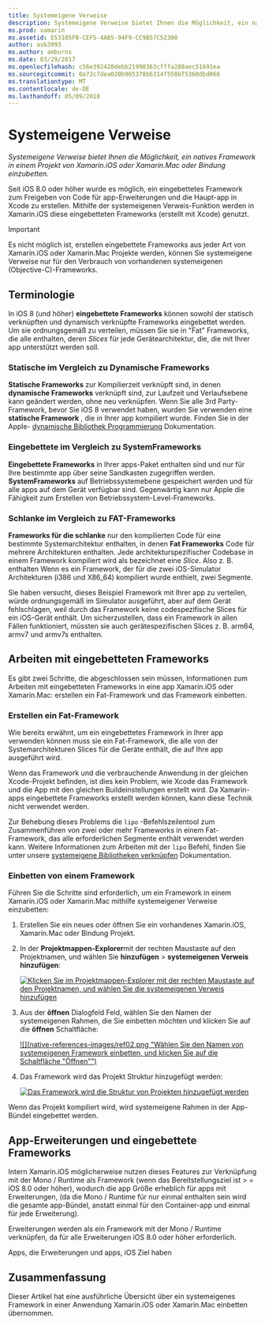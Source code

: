 ```yaml
---
title: Systemeigene Verweise
description: Systemeigene Verweise bietet Ihnen die Möglichkeit, ein natives Framework in einem Projekt von Xamarin.iOS oder Xamarin.Mac oder Bindung einzubetten.
ms.prod: xamarin
ms.assetid: E53185FB-CEF5-4AB5-94F9-CC9B57C52300
author: asb3993
ms.author: amburns
ms.date: 03/29/2017
ms.openlocfilehash: c56e392420debb21998363cfffa288aec51691ea
ms.sourcegitcommit: 0a72c7dea020b965378b6314f558bf5360dbd066
ms.translationtype: MT
ms.contentlocale: de-DE
ms.lasthandoff: 05/09/2018
---
```

# <a name="native-references"></a>Systemeigene Verweise

_Systemeigene Verweise bietet Ihnen die Möglichkeit, ein natives Framework in einem Projekt von Xamarin.iOS oder Xamarin.Mac oder Bindung einzubetten._


Seit iOS 8.0 oder höher wurde es möglich, ein eingebettetes Framework zum Freigeben von Code für app-Erweiterungen und die Haupt-app in Xcode zu erstellen. Mithilfe der systemeigenen Verweis-Funktion werden in Xamarin.iOS diese eingebetteten Frameworks (erstellt mit Xcode) genutzt.
 
> [!IMPORTANT]
> Es nicht möglich ist, erstellen eingebettete Frameworks aus jeder Art von Xamarin.iOS oder Xamarin.Mac Projekte werden, können Sie systemeigene Verweise nur für den Verbrauch von vorhandenen systemeigenen (Objective-C)-Frameworks.




<a name="Terminology" />

## <a name="terminology"></a>Terminologie

In iOS 8 (und höher) **eingebettete Frameworks** können sowohl der statisch verknüpften und dynamisch verknüpfte Frameworks eingebettet werden. Um sie ordnungsgemäß zu verteilen, müssen Sie sie in "Fat" Frameworks, die alle enthalten, deren _Slices_ für jede Gerätearchitektur, die, die mit Ihrer app unterstützt werden soll.

<a name="Static-vs-Dynamic-Frameworks" />

### <a name="static-vs-dynamic-frameworks"></a>Statische im Vergleich zu Dynamische Frameworks

**Statische Frameworks** zur Kompilierzeit verknüpft sind, in denen **dynamische Frameworks** verknüpft sind, zur Laufzeit und Verlaufsebene kann geändert werden, ohne neu verknüpfen. Wenn Sie alle 3rd Party-Framework, bevor Sie iOS 8 verwendet haben, wurden Sie verwenden eine **statische Framework** , die in Ihrer app kompiliert wurde. Finden Sie in der Apple- [dynamische Bibliothek Programmierung](https://developer.apple.com/library/mac/documentation/DeveloperTools/Conceptual/DynamicLibraries/100-Articles/OverviewOfDynamicLibraries.html#//apple_ref/doc/uid/TP40001873-SW1) Dokumentation.

<a name="Embedded-vs-System-Frameworks" />

### <a name="embedded-vs-system-frameworks"></a>Eingebettete im Vergleich zu SystemFrameworks

**Eingebettete Frameworks** in Ihrer apps-Paket enthalten sind und nur für Ihre bestimmte app über seine Sandkasten zugegriffen werden. **SystemFrameworks** auf Betriebssystemebene gespeichert werden und für alle apps auf dem Gerät verfügbar sind. Gegenwärtig kann nur Apple die Fähigkeit zum Erstellen von Betriebssystem-Level-Frameworks.

<a name="Thin-vs-Fat-Frameworks" />

### <a name="thin-vs-fat-frameworks"></a>Schlanke im Vergleich zu FAT-Frameworks

**Frameworks für die schlanke** nur den kompilierten Code für eine bestimmte Systemarchitektur enthalten, in denen **Fat Frameworks** Code für mehrere Architekturen enthalten. Jede architekturspezifischer Codebase in einem Framework kompiliert wird als bezeichnet eine _Slice_. Also z. B. enthalten Wenn es ein Framework, der für die zwei iOS-Simulator Architekturen (i386 und X86_64) kompiliert wurde enthielt, zwei Segmente.

Sie haben versucht, dieses Beispiel Framework mit Ihrer app zu verteilen, würde ordnungsgemäß im Simulator ausgeführt, aber auf dem Gerät fehlschlagen, weil durch das Framework keine codespezifische Slices für ein iOS-Gerät enthält. Um sicherzustellen, dass ein Framework in allen Fällen funktioniert, müssten sie auch gerätespezifischen Slices z. B. arm64, armv7 und armv7s enthalten.

<a name="Working-with-Embedded-Frameworks" />

## <a name="working-with-embedded-frameworks"></a>Arbeiten mit eingebetteten Frameworks

Es gibt zwei Schritte, die abgeschlossen sein müssen, Informationen zum Arbeiten mit eingebetteten Frameworks in eine app Xamarin.iOS oder Xamarin.Mac: erstellen ein Fat-Framework und das Framework einbetten.

<a name="Overview" />

### <a name="creating-a-fat-framework"></a>Erstellen ein Fat-Framework

Wie bereits erwähnt, um ein eingebettetes Framework in Ihrer app verwenden können muss sie ein Fat-Framework, die alle von der Systemarchitekturen Slices für die Geräte enthält, die auf Ihre app ausgeführt wird.

Wenn das Framework und die verbrauchende Anwendung in der gleichen Xcode-Projekt befinden, ist dies kein Problem, wie Xcode das Framework und die App mit den gleichen Buildeinstellungen erstellt wird. Da Xamarin-apps eingebettete Frameworks erstellt werden können, kann diese Technik nicht verwendet werden.

Zur Behebung dieses Problems die `lipo` -Befehlszeilentool zum Zusammenführen von zwei oder mehr Frameworks in einem Fat-Framework, das alle erforderlichen Segmente enthält verwendet werden kann. Weitere Informationen zum Arbeiten mit der `lipo` Befehl, finden Sie unter unsere [systemeigene Bibliotheken verknüpfen](~/ios/platform/native-interop.md) Dokumentation.

<a name="Embedding-a-Framework" />

### <a name="embedding-a-framework"></a>Einbetten von einem Framework

Führen Sie die Schritte sind erforderlich, um ein Framework in einem Xamarin.iOS oder Xamarin.Mac mithilfe systemeigener Verweise einzubetten:

1. Erstellen Sie ein neues oder öffnen Sie ein vorhandenes Xamarin.iOS, Xamarin.Mac oder Bindung Projekt.
2. In der **Projektmappen-Explorer**mit der rechten Maustaste auf den Projektnamen, und wählen Sie **hinzufügen** > **systemeigenen Verweis hinzufügen**: 

    [![](native-references-images/ref01.png "Klicken Sie im Projektmappen-Explorer mit der rechten Maustaste auf den Projektnamen, und wählen Sie die systemeigenen Verweis hinzufügen")](native-references-images/ref01.png#lightbox)
3. Aus der **öffnen** Dialogfeld Feld, wählen Sie den Namen der systemeigenen Rahmen, die Sie einbetten möchten und klicken Sie auf die **öffnen** Schaltfläche: 

    [![](native-references-images/ref02.png "Wählen Sie den Namen von systemeigenen Framework einbetten, und klicken Sie auf die Schaltfläche "Öffnen"")](native-references-images/ref02.png#lightbox)
4. Das Framework wird das Projekt Struktur hinzugefügt werden: 

    [![](native-references-images/ref03.png "Das Framework wird die Struktur von Projekten hinzugefügt werden")](native-references-images/ref03.png#lightbox)

Wenn das Projekt kompiliert wird, wird systemeigene Rahmen in der App-Bündel eingebettet werden.

<a name="App-Extensions-and-Embedded-Frameworks" />

## <a name="app-extensions-and-embedded-frameworks"></a>App-Erweiterungen und eingebettete Frameworks

Intern Xamarin.iOS möglicherweise nutzen dieses Features zur Verknüpfung mit der Mono / Runtime als Framework (wenn das Bereitstellungsziel ist > = iOS 8.0 oder höher), wodurch die app Größe erheblich für apps mit Erweiterungen, (da die Mono / Runtime für nur einmal enthalten sein wird die gesamte app-Bündel, anstatt einmal für den Container-app und einmal für jede Erweiterung).

Erweiterungen werden als ein Framework mit der Mono / Runtime verknüpfen, da für alle Erweiterungen iOS 8.0 oder höher erforderlich.

Apps, die Erweiterungen und apps, iOS Ziel haben 

<a name="Summary" />

## <a name="summary"></a>Zusammenfassung

Dieser Artikel hat eine ausführliche Übersicht über ein systemeigenes Framework in einer Anwendung Xamarin.iOS oder Xamarin.Mac einbetten übernommen.

